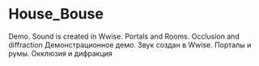 # House_Bouse
Demo. Sound is created in Wwise. Portals and Rooms. Occlusion and diffraction
Демонстрационное демо. Звук создан в Wwise. Порталы и румы. Окклюзия и дифракция
